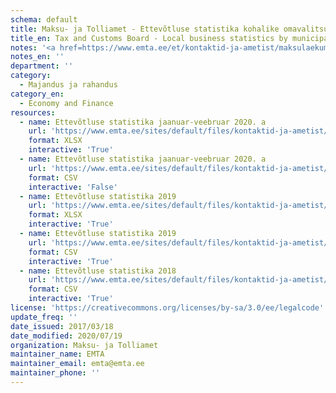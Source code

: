 ```yaml
---
schema: default
title: Maksu- ja Tolliamet - Ettevõtluse statistika kohalike omavalitsuste kaupa
title_en: Tax and Customs Board - Local business statistics by municipalities
notes: '<a href=https://www.emta.ee/et/kontaktid-ja-ametist/maksulaekumine-statistika/maksu-ja-tolliameti-avaandmed>Maksu- ja Tolliameti avaandmed</a>.'
notes_en: ''
department: ''
category:
  - Majandus ja rahandus
category_en:
  - Economy and Finance
resources:
  - name: Ettevõtluse statistika jaanuar-veebruar 2020. a
    url: 'https://www.emta.ee/sites/default/files/kontaktid-ja-ametist/maksulaekumine-statistika/kov/ettevotluse_statistika_2020_jaanuar-veebruar.xlsx'
    format: XLSX
    interactive: 'True'
  - name: Ettevõtluse statistika jaanuar-veebruar 2020. a
    url: 'https://www.emta.ee/sites/default/files/kontaktid-ja-ametist/maksulaekumine-statistika/kov/ettevotluse_statistika_2020_jaanuar-veebruar.csv'
    format: CSV
    interactive: 'False'
  - name: Ettevõtluse statistika 2019
    url: 'https://www.emta.ee/sites/default/files/kontaktid-ja-ametist/maksulaekumine-statistika/kov/ettevotluse_statistika_2019_jaanuar-detsember.xlsx'
    format: XLSX
    interactive: 'True'
  - name: Ettevõtluse statistika 2019
    url: 'https://www.emta.ee/sites/default/files/kontaktid-ja-ametist/maksulaekumine-statistika/kov/ettevotluse_statistika_2019_jaanuar-detsember.csv'
    format: CSV
    interactive: 'True'
  - name: Ettevõtluse statistika 2018
    url: 'https://www.emta.ee/sites/default/files/kontaktid-ja-ametist/maksulaekumine-statistika/kov/kov_statistika.xlsx'
    format: CSV
    interactive: 'True'
license: 'https://creativecommons.org/licenses/by-sa/3.0/ee/legalcode'
update_freq: ''
date_issued: 2017/03/18
date_modified: 2020/07/19
organization: Maksu- ja Tolliamet
maintainer_name: EMTA
maintainer_email: emta@emta.ee
maintainer_phone: ''
---
```

